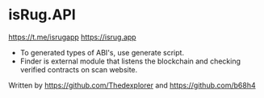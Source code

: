 # isRug.API

https://t.me/isrugapp
https://isrug.app

- To generated types of ABI's, use generate script.
- Finder is external module that listens the blockchain and checking verified contracts on scan website.

Written by https://github.com/Thedexplorer and https://github.com/b68h4
